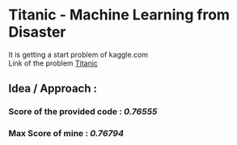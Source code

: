 # Titanic - Machine Learning from Disaster  
It is getting a start problem of kaggle.com  
Link of the problem [Titanic](https://www.kaggle.com/competitions/titanic)  
## Idea / Approach :  
 
### Score of the provided code : *0.76555*  
### Max Score of mine : *0.76794*




